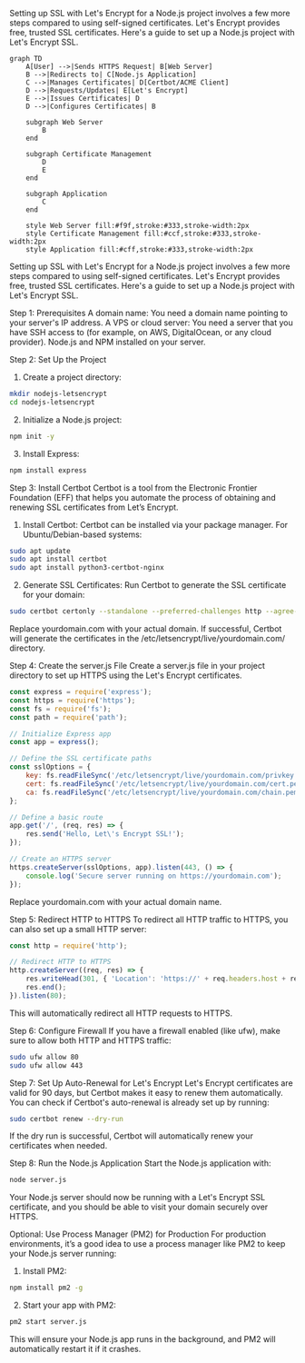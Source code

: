 Setting up SSL with Let's Encrypt for a Node.js project involves a few more steps compared to using self-signed certificates. Let's Encrypt provides 
free, trusted SSL certificates. Here's a guide to set up a Node.js project with Let's Encrypt SSL.

```mermaid
graph TD
    A[User] -->|Sends HTTPS Request| B[Web Server]
    B -->|Redirects to| C[Node.js Application]
    C -->|Manages Certificates| D[Certbot/ACME Client]
    D -->|Requests/Updates| E[Let's Encrypt]
    E -->|Issues Certificates| D
    D -->|Configures Certificates| B

    subgraph Web Server
        B
    end

    subgraph Certificate Management
        D
        E
    end

    subgraph Application
        C
    end

    style Web Server fill:#f9f,stroke:#333,stroke-width:2px
    style Certificate Management fill:#ccf,stroke:#333,stroke-width:2px
    style Application fill:#cff,stroke:#333,stroke-width:2px
```

Setting up SSL with Let's Encrypt for a Node.js project involves a few more steps compared to using self-signed certificates. Let's Encrypt provides 
free, trusted SSL certificates. Here's a guide to set up a Node.js project with Let's Encrypt SSL.

Step 1: Prerequisites
A domain name: You need a domain name pointing to your server's IP address.
A VPS or cloud server: You need a server that you have SSH access to (for example, on AWS, DigitalOcean, or any cloud provider).
Node.js and NPM installed on your server.

Step 2: Set Up the Project
1. Create a project directory:

```bash
mkdir nodejs-letsencrypt
cd nodejs-letsencrypt
```

2. Initialize a Node.js project:

```bash
npm init -y
```

3. Install Express:

```bash
npm install express
```

Step 3: Install Certbot
Certbot is a tool from the Electronic Frontier Foundation (EFF) that helps you automate the process of obtaining and renewing SSL certificates from 
Let’s Encrypt.

1. Install Certbot: Certbot can be installed via your package manager. For Ubuntu/Debian-based systems:

```bash
sudo apt update
sudo apt install certbot
sudo apt install python3-certbot-nginx
```

2. Generate SSL Certificates: Run Certbot to generate the SSL certificate for your domain:

```bash
sudo certbot certonly --standalone --preferred-challenges http --agree-tos --email youremail@example.com -d yourdomain.com
```

Replace yourdomain.com with your actual domain. If successful, Certbot will generate the certificates in the /etc/letsencrypt/live/yourdomain.com/ 
directory.

Step 4: Create the server.js File
Create a server.js file in your project directory to set up HTTPS using the Let's Encrypt certificates.

```javascript
const express = require('express');
const https = require('https');
const fs = require('fs');
const path = require('path');

// Initialize Express app
const app = express();

// Define the SSL certificate paths
const sslOptions = {
    key: fs.readFileSync('/etc/letsencrypt/live/yourdomain.com/privkey.pem'),
    cert: fs.readFileSync('/etc/letsencrypt/live/yourdomain.com/cert.pem'),
    ca: fs.readFileSync('/etc/letsencrypt/live/yourdomain.com/chain.pem')
};

// Define a basic route
app.get('/', (req, res) => {
    res.send('Hello, Let\'s Encrypt SSL!');
});

// Create an HTTPS server
https.createServer(sslOptions, app).listen(443, () => {
    console.log('Secure server running on https://yourdomain.com');
});
```

Replace yourdomain.com with your actual domain name.

Step 5: Redirect HTTP to HTTPS
To redirect all HTTP traffic to HTTPS, you can also set up a small HTTP server:

```javascript
const http = require('http');

// Redirect HTTP to HTTPS
http.createServer((req, res) => {
    res.writeHead(301, { 'Location': 'https://' + req.headers.host + req.url });
    res.end();
}).listen(80);
```

This will automatically redirect all HTTP requests to HTTPS.

Step 6: Configure Firewall
If you have a firewall enabled (like ufw), make sure to allow both HTTP and HTTPS traffic:

```bash
sudo ufw allow 80
sudo ufw allow 443
```

Step 7: Set Up Auto-Renewal for Let's Encrypt
Let's Encrypt certificates are valid for 90 days, but Certbot makes it easy to renew them automatically. You can check if Certbot's auto-renewal is 
already set up by running:

```bash
sudo certbot renew --dry-run
```

If the dry run is successful, Certbot will automatically renew your certificates when needed.

Step 8: Run the Node.js Application
Start the Node.js application with:

```bash
node server.js
```
Your Node.js server should now be running with a Let's Encrypt SSL certificate, and you should be able to visit your domain securely over HTTPS.

Optional: Use Process Manager (PM2) for Production
For production environments, it’s a good idea to use a process manager like PM2 to keep your Node.js server running:

1. Install PM2:

```bash
npm install pm2 -g
```

2. Start your app with PM2:

```bash
pm2 start server.js
```

This will ensure your Node.js app runs in the background, and PM2 will automatically restart it if it crashes.

